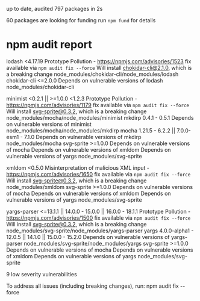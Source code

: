 
up to date, audited 797 packages in 2s

60 packages are looking for funding
  run `npm fund` for details

# npm audit report

lodash  <4.17.19
Prototype Pollution - https://npmjs.com/advisories/1523
fix available via `npm audit fix --force`
Will install chokidar-cli@2.1.0, which is a breaking change
node_modules/chokidar-cli/node_modules/lodash
  chokidar-cli  <=2.0.0
  Depends on vulnerable versions of lodash
  node_modules/chokidar-cli

minimist  <0.2.1 || >=1.0.0 <1.2.3
Prototype Pollution - https://npmjs.com/advisories/1179
fix available via `npm audit fix --force`
Will install svg-sprite@0.3.2, which is a breaking change
node_modules/mocha/node_modules/minimist
  mkdirp  0.4.1 - 0.5.1
  Depends on vulnerable versions of minimist
  node_modules/mocha/node_modules/mkdirp
    mocha  1.21.5 - 6.2.2 || 7.0.0-esm1 - 7.1.0
    Depends on vulnerable versions of mkdirp
    node_modules/mocha
      svg-sprite  >=1.0.0
      Depends on vulnerable versions of mocha
      Depends on vulnerable versions of xmldom
      Depends on vulnerable versions of yargs
      node_modules/svg-sprite

xmldom  <0.5.0
Misinterpretation of malicious XML input - https://npmjs.com/advisories/1650
fix available via `npm audit fix --force`
Will install svg-sprite@0.3.2, which is a breaking change
node_modules/xmldom
  svg-sprite  >=1.0.0
  Depends on vulnerable versions of mocha
  Depends on vulnerable versions of xmldom
  Depends on vulnerable versions of yargs
  node_modules/svg-sprite

yargs-parser  <=13.1.1 || 14.0.0 - 15.0.0 || 16.0.0 - 18.1.1
Prototype Pollution - https://npmjs.com/advisories/1500
fix available via `npm audit fix --force`
Will install svg-sprite@0.3.2, which is a breaking change
node_modules/svg-sprite/node_modules/yargs-parser
  yargs  4.0.0-alpha1 - 12.0.5 || 14.1.0 || 15.0.0 - 15.2.0
  Depends on vulnerable versions of yargs-parser
  node_modules/svg-sprite/node_modules/yargs
    svg-sprite  >=1.0.0
    Depends on vulnerable versions of mocha
    Depends on vulnerable versions of xmldom
    Depends on vulnerable versions of yargs
    node_modules/svg-sprite

9 low severity vulnerabilities

To address all issues (including breaking changes), run:
  npm audit fix --force
